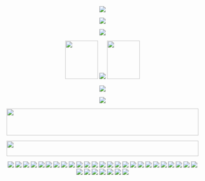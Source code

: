 <p align="center">
  <img src="https://github.com/acornious/acornfries/assets/153128752/cdaf9b82-999a-4172-aca0-ed14ea91bb55">
</p>

<p align="center">
<img src="https://github.com/acornfries/acornfries/assets/171696556/f83a6524-5f50-49b5-afbc-0969f751f599">
</p>

<p align="center">
  <img src="https://github.com/acornfries/acornfries/assets/171696556/e7a90aa3-04b5-481e-9f94-4f50fb9f5a65">
</p>

<p align="center">
  <img width="85" height="100" src="https://i.pinimg.com/originals/f1/0d/cc/f10dccfc82f6f3aa7388b2177729bee7.gif"> <img src="https://github.com/acornfries/acornfries/assets/171696556/170c2df8-1d4e-493c-8af7-756ecde9fa28">  <img width="85" height="100" src="https://iili.io/JWCb3Zl.gif">
</p>

<p align="center">
<img src="https://github.com/acornfries/acornfries/assets/171696556/f83a6524-5f50-49b5-afbc-0969f751f599">
</p>

<p align="center">
<img src="https://github.com/acornfries/acornfries/assets/171696556/83462eee-481c-441a-bf4f-690fe7e6136c">
</p>

<p align="center">
<img width="500" height="70" src="https://github.com/acornious/acornfries/assets/153128752/cdaf9b82-999a-4172-aca0-ed14ea91bb55">
</p>

<p align="center">
<img width="500" height="40" src="https://github.com/acornfries/acornfries/assets/171696556/b4e0c0ce-da8e-4129-97d9-13640980550b">
</p>

<p align="center">
<img src="https://github.com/acornfries/acornfries/assets/171696556/6b67172e-c6f0-425c-8a66-5104c78cf248"> <img src="https://github.com/acornfries/acornfries/assets/171696556/f7d5ff43-6cd1-4c4e-9898-fbbca3fd3738"> <img src="https://github.com/acornfries/acornfries/assets/171696556/3fdfd526-f187-40e0-b3da-3b76f3c77d6d"> <img src="https://github.com/acornfries/acornfries/assets/171696556/e5496cfc-7142-4975-b7a8-d5a35f999a4a"> <img src="https://github.com/acornfries/acornfries/assets/171696556/20b59145-4aa4-424a-aa1b-e2db4a562d9d"> <img src="https://github.com/acornfries/acornfries/assets/171696556/956ff994-5ed1-4bc6-8747-bbfac0cd0795"> <img src="https://github.com/acornfries/acornfries/assets/171696556/9348734b-77f6-406c-8d1d-d5e5e6bbd49a"> <img src="https://github.com/acornfries/acornfries/assets/171696556/e4b65f76-1c0d-4400-8108-fafef4e30a68"> <img src="https://github.com/acornfries/acornfries/assets/171696556/106c4ec7-9465-4821-8095-3ff0007bb80a"> <img src="https://github.com/acornfries/acornfries/assets/171696556/a8423619-2cad-4ac4-b368-078a2b838d40"> <img src="https://github.com/acornfries/acornfries/assets/171696556/c40d131a-37e6-4530-8099-c544ef5f521c"> <img src="https://github.com/acornfries/acornfries/assets/171696556/c99c4063-0e76-4281-965e-0687bd4c20bc"> <img src="https://github.com/acornfries/acornfries/assets/171696556/c803a9a9-fdbb-400c-b74b-f24852daf6ce"> <img src="https://github.com/acornfries/acornfries/assets/171696556/956ff994-5ed1-4bc6-8747-bbfac0cd0795"> <img src="https://github.com/acornfries/acornfries/assets/171696556/cbbc0b2a-7f7c-4995-ae57-208fc02092ec"> <img src="https://github.com/acornfries/acornfries/assets/171696556/8da0d366-997e-4649-8603-4a7496f328b2"> <img src="https://github.com/acornfries/acornfries/assets/171696556/6b67172e-c6f0-425c-8a66-5104c78cf248"> <img src="https://github.com/acornfries/acornfries/assets/171696556/f7d5ff43-6cd1-4c4e-9898-fbbca3fd3738"> <img src="https://github.com/acornfries/acornfries/assets/171696556/3fdfd526-f187-40e0-b3da-3b76f3c77d6d"> <img src="https://github.com/acornfries/acornfries/assets/171696556/e5496cfc-7142-4975-b7a8-d5a35f999a4a"> <img src="https://github.com/acornfries/acornfries/assets/171696556/20b59145-4aa4-424a-aa1b-e2db4a562d9d"> <img src="https://github.com/acornfries/acornfries/assets/171696556/956ff994-5ed1-4bc6-8747-bbfac0cd0795"> <img src="https://github.com/acornfries/acornfries/assets/171696556/9348734b-77f6-406c-8d1d-d5e5e6bbd49a"> <img src="https://github.com/acornfries/acornfries/assets/171696556/e4b65f76-1c0d-4400-8108-fafef4e30a68"> <img src="https://github.com/acornfries/acornfries/assets/171696556/106c4ec7-9465-4821-8095-3ff0007bb80a"> <img src="https://github.com/acornfries/acornfries/assets/171696556/a8423619-2cad-4ac4-b368-078a2b838d40"> <img src="https://github.com/acornfries/acornfries/assets/171696556/c40d131a-37e6-4530-8099-c544ef5f521c"> <img src="https://github.com/acornfries/acornfries/assets/171696556/c99c4063-0e76-4281-965e-0687bd4c20bc"> <img src="https://github.com/acornfries/acornfries/assets/171696556/c803a9a9-fdbb-400c-b74b-f24852daf6ce"> <img src="https://github.com/acornfries/acornfries/assets/171696556/956ff994-5ed1-4bc6-8747-bbfac0cd0795"> <img src="https://github.com/acornfries/acornfries/assets/171696556/cbbc0b2a-7f7c-4995-ae57-208fc02092ec"> <img src="https://github.com/acornfries/acornfries/assets/171696556/8da0d366-997e-4649-8603-4a7496f328b2">
</p>
